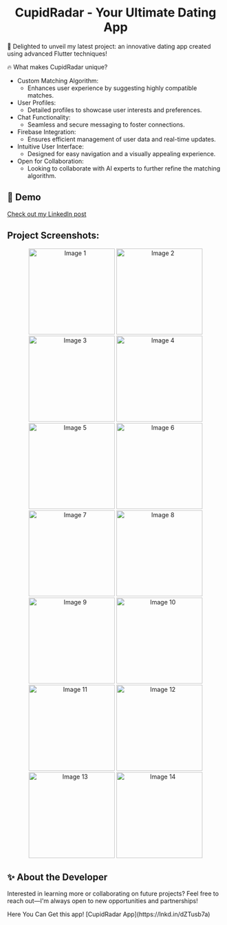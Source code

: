 <h1 align="center" id="title">CupidRadar - Your Ultimate Dating App</h1>

<p id="description">💞 Delighted to unveil my latest project: an innovative dating app created using advanced Flutter techniques!</p>

<p id="description">🔥 What makes CupidRadar unique?</p>
<ul>
    <li>Custom Matching Algorithm:
        <ul>
            <li>Enhances user experience by suggesting highly compatible matches.</li>
        </ul>
    </li>
    <li>User Profiles:
        <ul>
            <li>Detailed profiles to showcase user interests and preferences.</li>
        </ul>
    </li>
    <li>Chat Functionality:
        <ul>
            <li>Seamless and secure messaging to foster connections.</li>
        </ul>
    </li>
    <li>Firebase Integration:
        <ul>
            <li>Ensures efficient management of user data and real-time updates.</li>
        </ul>
    </li>
    <li>Intuitive User Interface:
        <ul>
            <li>Designed for easy navigation and a visually appealing experience.</li>
        </ul>
    </li>
    <li>Open for Collaboration:
        <ul>
            <li>Looking to collaborate with AI experts to further refine the matching algorithm.</li>
        </ul>
    </li>
</ul>

<h2>🚀 Demo</h2>

[Check out my LinkedIn post](https://www.linkedin.com/posts/het-rojivadiya-181ab0226_promptengineering-flutter-firebase-activity-7186766072522432512-B9rN?utm_source=share&utm_medium=member_desktop)

<h2>Project Screenshots:</h2>

<p align="center">
  <img src="https://github.com/HetRojivadiya/CupidRadar_DatingApp_Flutter/blob/master/CupidRadar/1.jpg" width="200" alt="Image 1">
  <img src="https://github.com/HetRojivadiya/CupidRadar_DatingApp_Flutter/blob/master/CupidRadar/2.jpg" width="200" alt="Image 2">
  <img src="https://github.com/HetRojivadiya/CupidRadar_DatingApp_Flutter/blob/master/CupidRadar/3.jpg" width="200" alt="Image 3">
  <img src="https://github.com/HetRojivadiya/CupidRadar_DatingApp_Flutter/blob/master/CupidRadar/4.jpg" width="200" alt="Image 4">
  <img src="https://github.com/HetRojivadiya/CupidRadar_DatingApp_Flutter/blob/master/CupidRadar/5.jpg" width="200" alt="Image 5">
  <img src="https://github.com/HetRojivadiya/CupidRadar_DatingApp_Flutter/blob/master/CupidRadar/6.jpg" width="200" alt="Image 6">
  <img src="https://github.com/HetRojivadiya/CupidRadar_DatingApp_Flutter/blob/master/CupidRadar/7.jpg" width="200" alt="Image 7">
  <img src="https://github.com/HetRojivadiya/CupidRadar_DatingApp_Flutter/blob/master/CupidRadar/8.jpg" width="200" alt="Image 8">
  <img src="https://github.com/HetRojivadiya/CupidRadar_DatingApp_Flutter/blob/master/CupidRadar/9.jpg" width="200" alt="Image 9">
  <img src="https://github.com/HetRojivadiya/CupidRadar_DatingApp_Flutter/blob/master/CupidRadar/10.jpg" width="200" alt="Image 10">
  <img src="https://github.com/HetRojivadiya/CupidRadar_DatingApp_Flutter/blob/master/CupidRadar/11.jpg" width="200" alt="Image 11">
  <img src="https://github.com/HetRojivadiya/CupidRadar_DatingApp_Flutter/blob/master/CupidRadar/12.jpg" width="200" alt="Image 12">
  <img src="https://github.com/HetRojivadiya/CupidRadar_DatingApp_Flutter/blob/master/CupidRadar/13.jpg" width="200" alt="Image 13">
  <img src="https://github.com/HetRojivadiya/CupidRadar_DatingApp_Flutter/blob/master/CupidRadar/14.jpg" width="200" alt="Image 14">
</p>

<h2>✨ About the Developer</h2>
<p>Interested in learning more or collaborating on future projects? Feel free to reach out—I'm always open to new opportunities and partnerships!</p>

<p>Here You Can Get this app! [CupidRadar App](https://lnkd.in/dZTusb7a)</p>
